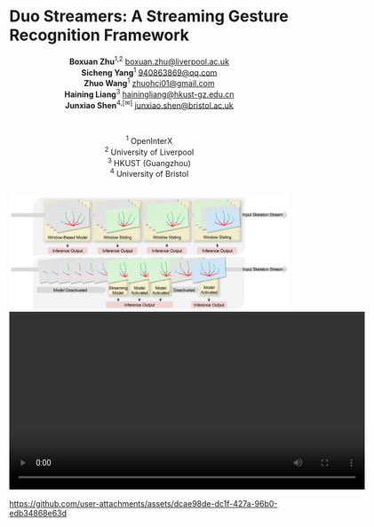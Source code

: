 # Duo Streamers: A Streaming Gesture Recognition Framework

<div align="center" style="max-width: 16cm; margin: auto;" markdown="1">

  
**Boxuan Zhu**<sup>1,2</sup> <boxuan.zhu@liverpool.ac.uk>  
**Sicheng Yang**<sup>1</sup> <940863869@qq.com>  
**Zhuo Wang**<sup>1</sup> <zhuohci01@gmail.com>  
**Haining Liang**<sup>3</sup> <hainingliang@hkust-gz.edu.cn>  
**Junxiao Shen**<sup>4,[&#9993;]</sup> <junxiao.shen@bristol.ac.uk>

<br/>

<sup>1</sup> OpenInterX  
<sup>2</sup> University of Liverpool  
<sup>3</sup> HKUST (Guangzhou)  
<sup>4</sup> University of Bristol  

<br/>

</div>

<div align="center">
  <img src="pics/teaserstreamers.jpg" alt="teaserstreamer" width="700px" />
</div>

<div align="center">
  <video width="640" controls>
    <source src="DuoStreamers_Visualization.mp4" type="video/mp4">
  </video>
</div>

https://github.com/user-attachments/assets/dcae98de-dc1f-427a-96b0-edb34868e63d

